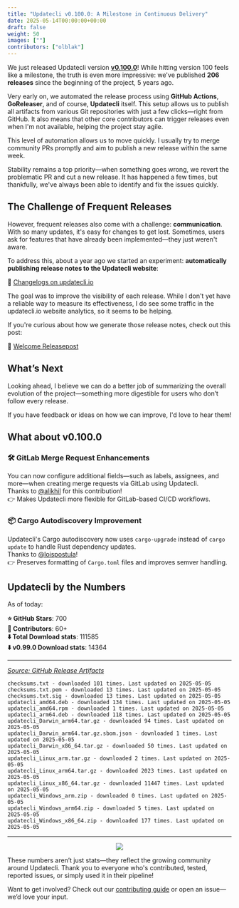 ```yaml
---
title: "Updatecli v0.100.0: A Milestone in Continuous Delivery"
date: 2025-05-14T00:00:00+00:00
draft: false
weight: 50
images: [""]
contributors: ["olblak"]
---
```


We just released Updatecli version **[v0.100.0](https://www.updatecli.io/changelogs/updatecli/changelogs/v0.100.0/)**!
While hitting version 100 feels like a milestone, the truth is even more impressive: we've published **206 releases** since the beginning of the project, 5 years ago.

Very early on, we automated the release process using **GitHub Actions**, **GoReleaser**, and of course, **Updatecli** itself.
This setup allows us to publish all artifacts from various Git repositories with just a few clicks—right from GitHub. It also means that other core contributors can trigger releases even when I'm not available, helping the project stay agile.

This level of automation allows us to move quickly. I usually try to merge community PRs promptly and aim to publish a new release within the same week.

Stability remains a top priority—when something goes wrong, we revert the problematic PR and cut a new release. It has happened a few times, but thankfully, we've always been able to identify and fix the issues quickly.

## The Challenge of Frequent Releases

However, frequent releases also come with a challenge: **communication**.
With so many updates, it's easy for changes to get lost. Sometimes, users ask for features that have already been implemented—they just weren't aware.

To address this, about a year ago we started an experiment: **automatically publishing release notes to the Updatecli website**:

📄 [Changelogs on updatecli.io](https://www.updatecli.io/changelogs/updatecli/)

The goal was to improve the visibility of each release. While I don't yet have a reliable way to measure its effectiveness, I do see some traffic in the updatecli.io website analytics, so it seems to be helping.

If you're curious about how we generate those release notes, check out this post:

📝 [Welcome Releasepost](https://www.updatecli.io/blog/welcome-releasepost/)

## What’s Next

Looking ahead, I believe we can do a better job of summarizing the overall evolution of the project—something more digestible for users who don’t follow every release.

If you have feedback or ideas on how we can improve, I'd love to hear them!

## What about v0.100.0

### 🛠️ GitLab Merge Request Enhancements  
You can now configure additional fields—such as labels, assignees, and more—when creating merge requests via GitLab using Updatecli.  
Thanks to [@alikhil](https://github.com/alikhil) for this contribution!  
👉 Makes Updatecli more flexible for GitLab-based CI/CD workflows.

### 📦 Cargo Autodiscovery Improvement  
Updatecli's Cargo autodiscovery now uses `cargo-upgrade` instead of `cargo update` to handle Rust dependency updates.  
Thanks to [@loispostula](https://github.com/loispostula)!  
👉 Preserves formatting of `Cargo.toml` files and improves semver handling.

## Updatecli by the Numbers

As of today:

**⭐ GitHub Stars**: 700  
**🥳 Contributors**: 60+  
**⬇️  Total Download stats**: 111585  
**⬇️  v0.99.0 Download stats**: 14364  

---
[_Source: GitHub Release Artifacts_](https://somsubhra.github.io/github-release-stats/?username=updatecli&repository=updatecli&page=1&per_page=5)  

    checksums.txt - downloaded 101 times. Last updated on 2025-05-05
    checksums.txt.pem - downloaded 13 times. Last updated on 2025-05-05
    checksums.txt.sig - downloaded 13 times. Last updated on 2025-05-05
    updatecli_amd64.deb - downloaded 134 times. Last updated on 2025-05-05
    updatecli_amd64.rpm - downloaded 1 times. Last updated on 2025-05-05
    updatecli_arm64.deb - downloaded 118 times. Last updated on 2025-05-05
    updatecli_Darwin_arm64.tar.gz - downloaded 94 times. Last updated on 2025-05-05
    updatecli_Darwin_arm64.tar.gz.sbom.json - downloaded 1 times. Last updated on 2025-05-05
    updatecli_Darwin_x86_64.tar.gz - downloaded 50 times. Last updated on 2025-05-05
    updatecli_Linux_arm.tar.gz - downloaded 2 times. Last updated on 2025-05-05
    updatecli_Linux_arm64.tar.gz - downloaded 2023 times. Last updated on 2025-05-05
    updatecli_Linux_x86_64.tar.gz - downloaded 11447 times. Last updated on 2025-05-05
    updatecli_Windows_arm.zip - downloaded 0 times. Last updated on 2025-05-05
    updatecli_Windows_arm64.zip - downloaded 5 times. Last updated on 2025-05-05
    updatecli_Windows_x86_64.zip - downloaded 177 times. Last updated on 2025-05-05

---

<p align="center">
  <img src="/images/blog/2025/05/updatecli.io.png" />
</p>


These numbers aren’t just stats—they reflect the growing community around Updatecli.
Thank you to everyone who's contributed, tested, reported issues, or simply used it in their pipeline!

Want to get involved? Check out our [contributing guide](https://github.com/updatecli/updatecli?tab=readme-ov-file#contributing) or open an issue—we’d love your input.


